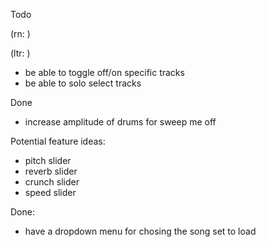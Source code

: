 Todo

(rn: )



(ltr: )

- be able to toggle off/on specific tracks
- be able to solo select tracks

Done

- increase amplitude of drums for sweep me off 

Potential feature ideas:



- pitch slider
- reverb slider
- crunch slider
- speed slider


Done:

- have a dropdown menu for chosing the song set to load